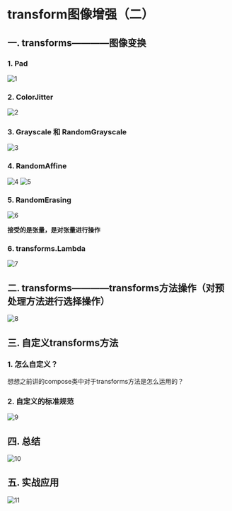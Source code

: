 # transform图像增强（二）
## 一. transforms————图像变换
### 1. Pad

![1](docs/待整理/知识库/计算机和硬件/折叠/ai-self-learning-main/从python开始的ai学习/深度学习%20pytorch/8.%20transform图像增强与自定义数据预处理方法/pcs/1.png "1")

### 2. ColorJitter

![2](docs/待整理/知识库/计算机和硬件/折叠/ai-self-learning-main/从python开始的ai学习/深度学习%20pytorch/8.%20transform图像增强与自定义数据预处理方法/pcs/2.png "2")

### 3. Grayscale 和 RandomGrayscale

![3](docs/待整理/知识库/计算机和硬件/折叠/ai-self-learning-main/从python开始的ai学习/深度学习%20pytorch/8.%20transform图像增强与自定义数据预处理方法/pcs/3.png "3")

### 4. RandomAffine

![4](docs/待整理/知识库/计算机和硬件/折叠/ai-self-learning-main/从python开始的ai学习/深度学习%20pytorch/8.%20transform图像增强与自定义数据预处理方法/pcs/4.png "4")
![5](docs/待整理/知识库/计算机和硬件/折叠/ai-self-learning-main/从python开始的ai学习/深度学习%20pytorch/8.%20transform图像增强与自定义数据预处理方法/pcs/5.png "5")

### 5. RandomErasing

![6](docs/待整理/知识库/计算机和硬件/折叠/ai-self-learning-main/从python开始的ai学习/深度学习%20pytorch/8.%20transform图像增强与自定义数据预处理方法/pcs/6.png "6")

**接受的是张量，是对张量进行操作**

### 6. transforms.Lambda

![7](docs/待整理/知识库/计算机和硬件/折叠/ai-self-learning-main/从python开始的ai学习/深度学习%20pytorch/8.%20transform图像增强与自定义数据预处理方法/pcs/7.png "7")

## 二. transforms————transforms方法操作（对预处理方法进行选择操作）

![8](docs/待整理/知识库/计算机和硬件/折叠/ai-self-learning-main/从python开始的ai学习/深度学习%20pytorch/8.%20transform图像增强与自定义数据预处理方法/pcs/8.png "8")

## 三. 自定义transforms方法
### 1. 怎么自定义？

想想之前讲的compose类中对于transforms方法是怎么运用的？

### 2. 自定义的标准规范

![9](docs/待整理/知识库/计算机和硬件/折叠/ai-self-learning-main/从python开始的ai学习/深度学习%20pytorch/8.%20transform图像增强与自定义数据预处理方法/pcs/9.png "9")

## 四. 总结

![10](docs/待整理/知识库/计算机和硬件/折叠/ai-self-learning-main/从python开始的ai学习/深度学习%20pytorch/8.%20transform图像增强与自定义数据预处理方法/pcs/10.png "10")

## 五. 实战应用

![11](docs/待整理/知识库/计算机和硬件/折叠/ai-self-learning-main/从python开始的ai学习/深度学习%20pytorch/8.%20transform图像增强与自定义数据预处理方法/pcs/11.png "11")
